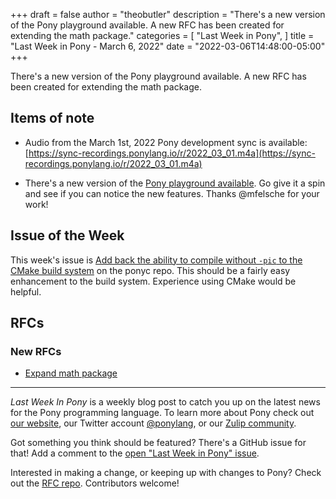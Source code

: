 +++
draft = false
author = "theobutler"
description = "There's a new version of the Pony playground available. A new RFC has been created for extending the math package."
categories = [
    "Last Week in Pony",
]
title = "Last Week in Pony - March 6, 2022"
date = "2022-03-06T14:48:00-05:00"
+++

There's a new version of the Pony playground available. A new RFC has been created for extending the math package.

<!--more-->

## Items of note

- Audio from the March 1st, 2022 Pony development sync is available: [https://sync-recordings.ponylang.io/r/2022_03_01.m4a](https://sync-recordings.ponylang.io/r/2022_03_01.m4a)

- There's a new version of the [Pony playground available](https://playground.ponylang.io/). Go give it a spin and see if you can notice the new features. Thanks @mfelsche for your work!

## Issue of the Week

This week's issue is [Add back the ability to compile without `-pic` to the CMake build system](https://github.com/ponylang/ponyc/issues/3467) on the ponyc repo. This should be a fairly easy enhancement to the build system. Experience using CMake would be helpful.

## RFCs

### New RFCs

- [Expand math package](https://github.com/ponylang/rfcs/pull/200)

---

_Last Week In Pony_ is a weekly blog post to catch you up on the latest news for the Pony programming language. To learn more about Pony check out [our website](https://ponylang.io), our Twitter account [@ponylang](https://twitter.com/ponylang), or our [Zulip community](https://ponylang.zulipchat.com).

Got something you think should be featured? There's a GitHub issue for that! Add a comment to the [open "Last Week in Pony" issue](https://github.com/ponylang/ponylang.github.io/issues?q=is%3Aissue+is%3Aopen+label%3Alast-week-in-pony).

Interested in making a change, or keeping up with changes to Pony? Check out the [RFC repo](https://github.com/ponylang/rfcs). Contributors welcome!
